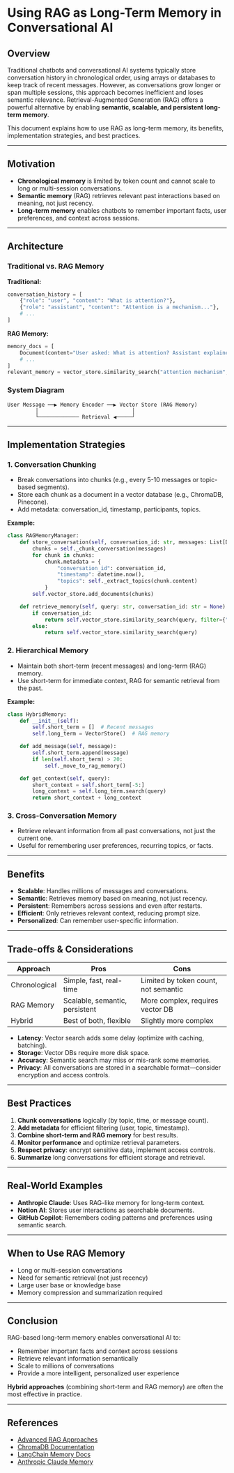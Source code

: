 # Using RAG as Long-Term Memory in Conversational AI

## Overview

Traditional chatbots and conversational AI systems typically store conversation history in chronological order, using arrays or databases to keep track of recent messages. However, as conversations grow longer or span multiple sessions, this approach becomes inefficient and loses semantic relevance. Retrieval-Augmented Generation (RAG) offers a powerful alternative by enabling **semantic, scalable, and persistent long-term memory**.

This document explains how to use RAG as long-term memory, its benefits, implementation strategies, and best practices.

---

## Motivation

- **Chronological memory** is limited by token count and cannot scale to long or multi-session conversations.
- **Semantic memory** (RAG) retrieves relevant past interactions based on meaning, not just recency.
- **Long-term memory** enables chatbots to remember important facts, user preferences, and context across sessions.

---

## Architecture

### Traditional vs. RAG Memory

**Traditional:**
```python
conversation_history = [
    {"role": "user", "content": "What is attention?"},
    {"role": "assistant", "content": "Attention is a mechanism..."},
    # ...
]
```

**RAG Memory:**
```python
memory_docs = [
    Document(content="User asked: What is attention? Assistant explained: Attention is a mechanism..."),
    # ...
]
relevant_memory = vector_store.similarity_search("attention mechanism", k=3)
```

### System Diagram

```
User Message ──▶ Memory Encoder ──▶ Vector Store (RAG Memory)
         │                              │
         └───────────── Retrieval ◀─────┘
```

---

## Implementation Strategies

### 1. **Conversation Chunking**
- Break conversations into chunks (e.g., every 5-10 messages or topic-based segments).
- Store each chunk as a document in a vector database (e.g., ChromaDB, Pinecone).
- Add metadata: conversation_id, timestamp, participants, topics.

**Example:**
```python
class RAGMemoryManager:
    def store_conversation(self, conversation_id: str, messages: List[Dict]):
        chunks = self._chunk_conversation(messages)
        for chunk in chunks:
            chunk.metadata = {
                "conversation_id": conversation_id,
                "timestamp": datetime.now(),
                "topics": self._extract_topics(chunk.content)
            }
        self.vector_store.add_documents(chunks)

    def retrieve_memory(self, query: str, conversation_id: str = None):
        if conversation_id:
            return self.vector_store.similarity_search(query, filter={"conversation_id": conversation_id})
        else:
            return self.vector_store.similarity_search(query)
```

### 2. **Hierarchical Memory**
- Maintain both short-term (recent messages) and long-term (RAG) memory.
- Use short-term for immediate context, RAG for semantic retrieval from the past.

**Example:**
```python
class HybridMemory:
    def __init__(self):
        self.short_term = []  # Recent messages
        self.long_term = VectorStore()  # RAG memory

    def add_message(self, message):
        self.short_term.append(message)
        if len(self.short_term) > 20:
            self._move_to_rag_memory()

    def get_context(self, query):
        short_context = self.short_term[-5:]
        long_context = self.long_term.search(query)
        return short_context + long_context
```

### 3. **Cross-Conversation Memory**
- Retrieve relevant information from all past conversations, not just the current one.
- Useful for remembering user preferences, recurring topics, or facts.

---

## Benefits

- **Scalable**: Handles millions of messages and conversations.
- **Semantic**: Retrieves memory based on meaning, not just recency.
- **Persistent**: Remembers across sessions and even after restarts.
- **Efficient**: Only retrieves relevant context, reducing prompt size.
- **Personalized**: Can remember user-specific information.

---

## Trade-offs & Considerations

| Approach         | Pros                                 | Cons                                  |
|------------------|--------------------------------------|---------------------------------------|
| Chronological    | Simple, fast, real-time              | Limited by token count, not semantic   |
| RAG Memory       | Scalable, semantic, persistent       | More complex, requires vector DB      |
| Hybrid           | Best of both, flexible               | Slightly more complex                 |

- **Latency**: Vector search adds some delay (optimize with caching, batching).
- **Storage**: Vector DBs require more disk space.
- **Accuracy**: Semantic search may miss or mis-rank some memories.
- **Privacy**: All conversations are stored in a searchable format—consider encryption and access controls.

---

## Best Practices

1. **Chunk conversations** logically (by topic, time, or message count).
2. **Add metadata** for efficient filtering (user, topic, timestamp).
3. **Combine short-term and RAG memory** for best results.
4. **Monitor performance** and optimize retrieval parameters.
5. **Respect privacy**: encrypt sensitive data, implement access controls.
6. **Summarize** long conversations for efficient storage and retrieval.

---

## Real-World Examples

- **Anthropic Claude**: Uses RAG-like memory for long-term context.
- **Notion AI**: Stores user interactions as searchable documents.
- **GitHub Copilot**: Remembers coding patterns and preferences using semantic search.

---

## When to Use RAG Memory

- Long or multi-session conversations
- Need for semantic retrieval (not just recency)
- Large user base or knowledge base
- Memory compression and summarization required

---

## Conclusion

RAG-based long-term memory enables conversational AI to:
- Remember important facts and context across sessions
- Retrieve relevant information semantically
- Scale to millions of conversations
- Provide a more intelligent, personalized user experience

**Hybrid approaches** (combining short-term and RAG memory) are often the most effective in practice.

---

## References
- [Advanced RAG Approaches](./ADVANCED_RAG_APPROACHES.md)
- [ChromaDB Documentation](https://docs.trychroma.com/)
- [LangChain Memory Docs](https://python.langchain.com/docs/modules/memory/)
- [Anthropic Claude Memory](https://www.anthropic.com/index/claude-memory) 